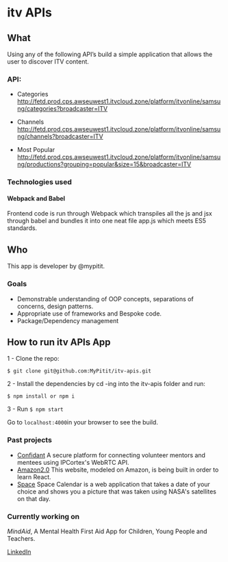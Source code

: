 # itv APIs

## What
Using any of the following API’s build a simple application that allows the user to discover ITV content. 

### API:

+ Categories
http://fetd.prod.cps.awseuwest1.itvcloud.zone/platform/itvonline/samsung/categories?broadcaster=ITV

+ Channels
http://fetd.prod.cps.awseuwest1.itvcloud.zone/platform/itvonline/samsung/channels?broadcaster=ITV

+ Most Popular
http://fetd.prod.cps.awseuwest1.itvcloud.zone/platform/itvonline/samsung/productions?grouping=popular&size=15&broadcaster=ITV

### Technologies used

#### Webpack and Babel
Frontend code is run through Webpack which transpiles all the js and jsx through babel and bundles it into one neat file app.js which meets ES5 standards.

## Who
This app is developer by @mypitit. 

### Goals
+ Demonstrable understanding of OOP concepts, separations of concerns, design patterns.
+ Appropriate use of frameworks and Bespoke code.
+ Package/Dependency management

## How to run  itv APIs App

1 -  Clone the repo:

```
$ git clone git@github.com:MyPitit/itv-apis.git
```

2 - Install the dependencies by cd -ing into the itv-apis folder and run:

```
$ npm install or npm i
```

3 - Run ```$ npm start``` 

Go to ```localhost:4000```in your browser to see the build. 


### Past projects
+ [Confidant](https://github.com/FAC7/webrtc)
A secure platform for connecting volunteer mentors and mentees using IPCortex's WebRTC API.
+ [Amazon2.0](https://github.com/FAC7/amazon2.0)
This website, modeled on Amazon, is being built in order to learn React.
+ [Space](https://github.com/olot/space)
Space Calendar is a web application that takes a date of your choice and shows you a picture that was taken using NASA's satellites on that day.

### Currently working on
*MindAid*, A Mental Health First Aid App for Children, Young People and Teachers.

[LinkedIn](https://uk.linkedin.com/in/mireia-sangalo-b7299952)


